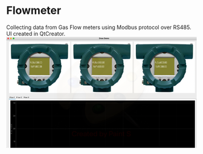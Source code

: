 # Flowmeter
Collecting data from Gas Flow meters using Modbus protocol over RS485.
UI created in QtCreator. 
<img alt="NO IMAGE" src="Modbus Flow Meters.png"><br>


